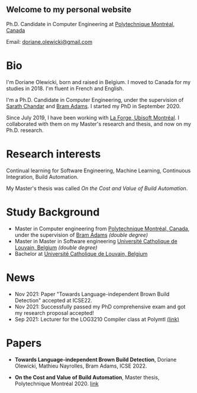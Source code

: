 ## Welcome to my personal website

Ph.D. Candidate in Computer Engineering at [Polytechnique Montréal, Canada](https://www.polymtl.ca/)

Email: <doriane.olewicki@gmail.com>

# Bio

I'm Doriane Olewicki, born and raised in Belgium. I moved to Canada for my studies in 2018. I'm fluent in French and English.

I'm a Ph.D. Candidate in Computer Engineering, under the supervision of [Sarath Chandar](http://sarathchandar.in/) and [Bram Adams](https://mcis.cs.queensu.ca/bram.html). I started my PhD in September 2020.

Since July 2019, I have been working with [La Forge, Ubisoft Montréal](https://montreal.ubisoft.com/en/our-engagements/research-and-development/). 
I collaborated with them on my Master's research and thesis, and now on my Ph.D. research.

# Research interests

Continual learning for Software Engineering, Machine Learning, Continuous Integration, Build Automation.

My Master's thesis was called *On the Cost and Value of Build Automation*.

# Study Background

- Master in Computer engineering from [Polytechnique Montréal, Canada](https://www.polymtl.ca/), under the supervision of [Bram Adams](https://mcis.cs.queensu.ca/bram.html) *(double degree)*
- Master in Master in Software engineering [Université Catholique de Louvain, Belgium](https://uclouvain.be/) *(double degree)*
- Bachelor at [Université Catholique de Louvain, Belgium](https://uclouvain.be/)

# News

- Nov 2021: Paper "Towards Language-independent Brown Build Detection" accepted at ICSE22.
- Nov 2021: Successfully passed my PhD comprehensive exam and got my research proposal accepted!
- Sep 2021: Lecturer for the LOG3210 Compiler class at Polymtl [(link)](https://www.polymtl.ca/programmes/cours/elements-de-langages-et-compilateurs)

# Papers

- **Towards Language-independent Brown Build Detection**,
Doriane Olewicki, Mathieu Nayrolles, Bram Adams,
ICSE 2022.

- **On the Cost and Value of Build Automation**, Master thesis, Polytechnique Montréal 2020. [link](https://publications.polymtl.ca/5388/)
